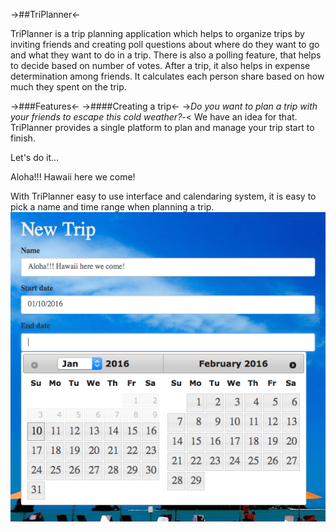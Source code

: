 ->##TriPlanner<-

TriPlanner is a trip planning application which helps to organize trips by inviting friends and creating poll questions about where do they want to go and what they want to do in a trip. There is also a polling feature, that helps to decide based on number of votes. After a trip, it also helps in expense determination among friends. It calculates each person share based on how much they spent on the trip.

->###Features<-
->####Creating a trip<-
->*Do you want to plan a trip with your friends to escape this cold weather?*-<
We have an idea for that. TriPlanner provides a single platform to plan and manage your trip start to finish.

Let's do it…

Aloha!!! Hawaii here we come!

With TriPlanner easy to use interface and calendaring system, it is easy to pick a name and  time range when planning  a trip.
![GitHub Logo](app/assets/images/new_trip.png)
